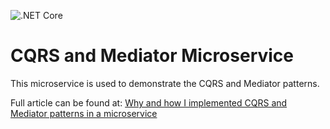 ![.NET Core](https://github.com/ArmandJ77/CQRSAndMediator-Microservice/workflows/.NET%20Core/badge.svg?branch=master)

# CQRS and Mediator Microservice

This microservice is used to demonstrate the CQRS and Mediator patterns.

Full article can be found at:
[Why and how I implemented CQRS and Mediator patterns in a microservice](https://medium.com/@armandjordaan6/why-and-how-i-implemented-cqrs-and-mediator-patterns-in-a-microservice-b07034592b6d)
